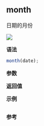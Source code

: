 ## month

日期的月份

![](https://img.shields.io/badge/-Date-blue)

**语法**

```js
month(date);
```

**参数**

**返回值**

**示例**

```js

```

**参考**

